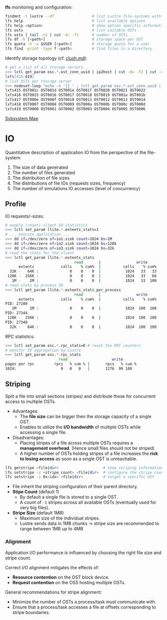 

**lfs** monitoring and configuration:

```bash
findmnt -t lustre --df                 # list Lustre file-systems with mount point
lfs help                               # list available options
lfs help <option>                      # show option specific information
lfs osts                               # list vailable OSTs
lfs osts | tail -n1 | cut -d: -f1      # number of OSTs
lfs df -h [<path>]                     # storage space per OST
lfs quota -h -u $USER [<path>]         # storage quota for a user
lfs find -print -type f <path>         # find files in a directory
```

Identify storage topology (cf. [clush.md](clust.md)):

```bash
# get a list of all storage servers
>>> lctl get_param osc.*.ost_conn_uuid | ip2host | cut -d= -f2 | cut -d@ -f1 | cut -d. -f1 | sort | uniq | nodeset -f NS
lxfs[415-419]
# list OSTs per storage server
>>> nodeset-loop "echo -n '{} ' ; lctl get_param osc.*.ost_conn_uuid | ip2host | grep {} | cut -d'-' -f2 | tr '\n' ' '"
lxfs415 OST001c OST001d OST001e OST001f OST0020 OST0021 OST0022
lxfs416 OST0015 OST0016 OST0017 OST0018 OST0019 OST001a OST001b
lxfs417 OST000e OST000f OST0010 OST0011 OST0012 OST0013 OST0014
lxfs418 OST0007 OST0008 OST0009 OST000a OST000b OST000c OST000d
lxfs419 OST0000 OST0001 OST0002 OST0003 OST0004 OST0005 OST0006
```

[Sybsystem Map](http://wiki.lustre.org/Subsystem_Map)

# IO

Quantitative description of application IO from the perspective of the file-system:

1. The size of data generated
2. The number of files generated
3. The distribution of file sizes
4. The distributions of file IOs (requests sizes, frequency)
5. The number of simulations IO accesses (level of concurrency)

## Profile

IO requests/-sizes:

```bash
# enable (reset) client IO statistics
>>> lctl set_param llite.*.extents_stats=1
# ... execute application ...
>>> dd if=/dev/zero of=io1.sink count=1024 bs=1M
>>> dd if=/dev/zero of=io2.sink count=1024 bs=128k
>>> dd if=/dev/zero of=io3.sink count=1024 bs=32k
# read the stats for the client
>>> lctl get_param llite.*.extents_stats
                               read       |                write
      extents            calls    % cum%  |          calls    % cum%
  32K -   64K :              0    0    0  |           1024   33   33
 128K -  256K :              0    0    0  |           1024   33   66
   1M -    2M :              0    0    0  |           1024   33  100
# read stats by process ID
>>> lctl get_param llite.*.extents_stats_per_process
                               read       |                write
      extents            calls    % cum%  |          calls    % cum%
PID: 27280
   1M -    2M :              0    0    0  |           1024  100  100
PID: 27344
 128K -  256K :              0    0    0  |           1024  100  100
PID: 27348
  32K -   64K :              0    0    0  |           1024  100  100
```

RPC statistics:

```bash
>>> lctl set_param osc.*.rpc_stats=0 # reset the RPC counters
# monitor IO aggregation by Lustre
>>> lctl get_param osc.*.rpc_stats
                        read                    write
pages per rpc         rpcs   % cum % |       rpcs   % cum %
1024:                    0   0   0   |       1276  99 100
```

## Striping

Split a file into small sections (stripes) and distribute these for concurrent access to multiple OSTs.

* Advantages:
  - The **file size** can be bigger then the storage capacity of a single OST.
  - Enables to utilize the **I/O bandwidth** of multiple OSTs while accessing a single file.
* Disadvantages:
  - Placing stripes of a file across multiple OSTs requires a **management overhead**. (Hence small files should not be striped)
  - A higher number of OSTs holding stripes of a file increases the **risk to losing access** as soon as a single OST is unreachable. 

```bash
lfs getstripe <file|dir>                    # show striping information
lfs setstripe -c <stripe_count> <file|dir>  # configure the stripe count  
lfs setstripe -i 0x<idx> <file|dir>         # target a specific OST
```

* File inherit the striping configuration of their parent directory.
* **Stipe Count** (default 1)
  - By default a single file is stored to a single OST.
  - A count of `-1` stripes across all available OSTs (eventually used for very big files).
* **Stripe Size** (default 1MB)
  - Maximum size of the individual stripes.
  - Lustre sends data in 1MB chunks → stripe size are recommended to range between 1MB up to 4MB

### Alignment

Application I/O performance is influenced by choosing the right file size and stripe count.

Correct I/O alignment mitigates the effects of:

* **Resource contention** on the OST block device.
* **Request contention** on the OSS hosting multiple OSTs.

General recommendations for stripe alignment:

* Minimize the number of OSTs a process/task must communicate with.
* Ensure that a process/task accesses a file at offsets corresponding to stripe boundaries.

